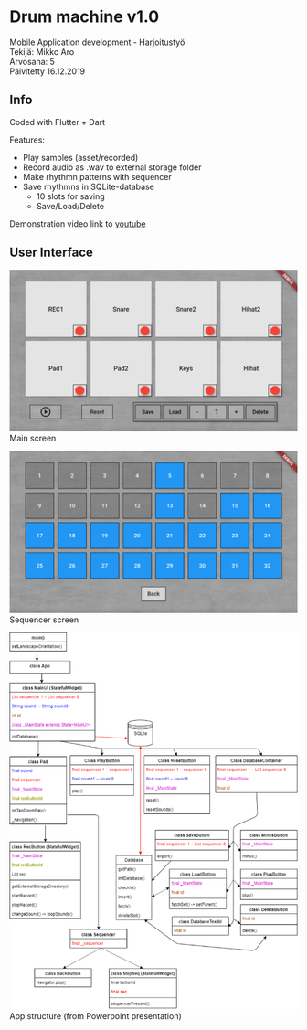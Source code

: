 # Drum machine v1.0

Mobile Application development - Harjoitustyö  
Tekijä: Mikko Aro  
Arvosana: 5  
Päivitetty 16.12.2019

## Info

Coded with Flutter + Dart  

Features:

- Play samples (asset/recorded)
- Record audio as .wav to external storage folder
- Make rhythmn patterns with sequencer
- Save rhythmns in SQLite-database
    - 10 slots for saving
    - Save/Load/Delete

Demonstration video link to [youtube](https://youtu.be/twkhECjTBog)

## User Interface

![Screen 1](Docs/Screen1.PNG)
Main screen

![Screen 2](Docs/Screen2.PNG)
Sequencer screen

![UML](Docs/UML.PNG)
App structure (from Powerpoint presentation)

